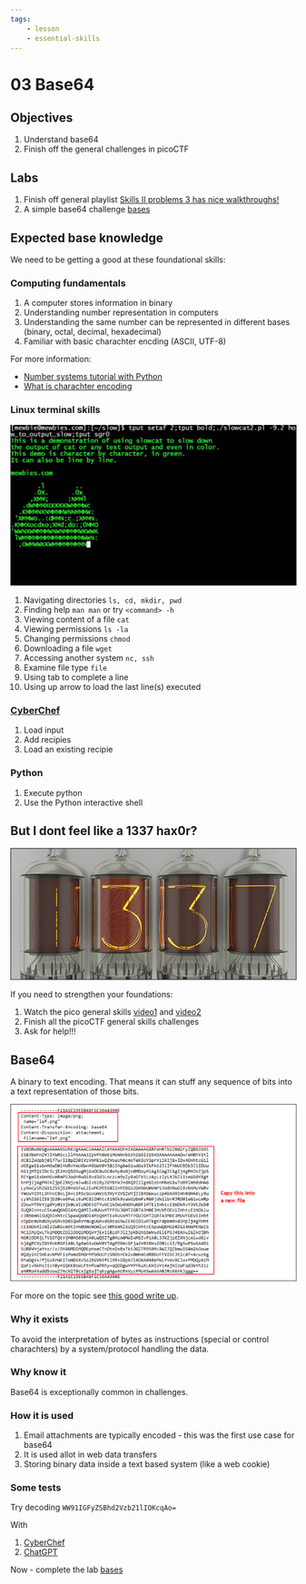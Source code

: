 ```yaml
---
tags:
    - lesson
    - essential-skills
---
```


# 03 Base64

## Objectives 

1. Understand base64
1. Finish off the general challenges in picoCTF

## Labs

1. Finish off general playlist  [Skills II problems 3 has nice walkthroughs!](../labs/pico_playlist_general_2.md)
1. A simple base64 challenge [bases](https://play.picoctf.org/practice?originalEvent=1&page=1&search=bases)

## Expected base knowledge

We need to be getting a good at these foundational skills: 

### Computing fundamentals

1. A computer stores information in binary 
1. Understanding number representation in computers
1. Understanding the same number can be represented in different bases (binary, octal, decimal, hexadecimal)
1. Familiar with basic charachter encding (ASCII, UTF-8)

For more information:

* [Number systems tutorial with Python](https://www.geeksforgeeks.org/number-system-in-python/)
* [What is charachter encoding](https://www.geeksforgeeks.org/what-is-character-encoding-system/)

### Linux terminal skills

![cat](../assets/img/slow_cat.jpg)

1. Navigating directories `ls, cd, mkdir, pwd`
1. Finding help `man man` or try `<command> -h`
1. Viewing content of a file `cat`
1. Viewing permissions `ls -la`
1. Changing permissions `chmod`
1. Downloading a file `wget`
1. Accessing another system `nc, ssh`
1. Examine file type `file`
1. Using tab to complete a line
1. Using up arrow to load the last line(s) executed

### [CyberChef](https://gchq.github.io/CyberChef/)

1. Load input
1. Add recipies
1. Load an existing recipie

### Python

1. Execute python
1. Use the Python interactive shell

## But I dont feel like a 1337 hax0r?

![1337](../assets/img/1337b.png)

If you need to strengthen your foundations:

1. Watch the pico general skills [video1](https://www.youtube.com/watch?v=3OawXnTELqA) and [video2](https://www.youtube.com/watch?v=FJ9le5rFGnA)
1. Finish all the picoCTF general skills challenges
1. Ask for help!!!

## Base64

A binary to text encoding. That means it can stuff any sequence of bits into a text representation of those bits.


![base64](../assets/img/eml_base64.png)

For more on the topic see [this good write up](https://www.freecodecamp.org/news/what-is-base64-encoding/).

### Why it exists

To avoid the interpretation of bytes as instructions (special or control charachters) by a system/protocol handling the data.

### Why know it

Base64 is exceptionally common in challenges. 
 
### How it is used

1. Email attachments are typically encoded - this was the first use case for base64
1. It is used allot in web data transfers
1. Storing binary data inside a text based system (like a web cookie)

### Some tests

Try decoding `WW91IGFyZSBhd2Vzb21lIOKcqAo=`

With
1. [CyberChef](https://gchq.github.io/CyberChef/)
1. [ChatGPT](https://chatgpt.com/)

Now - complete the lab [bases](https://play.picoctf.org/practice?originalEvent=1&page=1&search=bases)